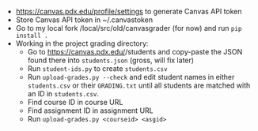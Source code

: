 * https://canvas.pdx.edu/profile/settings to generate Canvas
  API token
* Store Canvas API token in ~/.canvastoken
* Go to my local fork /local/src/old/canvasgrader (for now)
  and run `pip install .`
* Working in the project grading directory:
    * Go to https://canvas.pdx.edu/<course-id>/students
      and copy-paste the JSON found there into `students.json`
      (gross, will fix later)
    * Run `student-ids.py` to create `students.csv`
    * Run `upload-grades.py --check` and edit
      student names in either `students.csv` or
      their `GRADING.txt` until all students are matched
      with an ID in `students.csv`.
    * Find course ID in course URL
    * Find assignment ID in assignment URL
    * Run `upload-grades.py <courseid> <asgid>`
